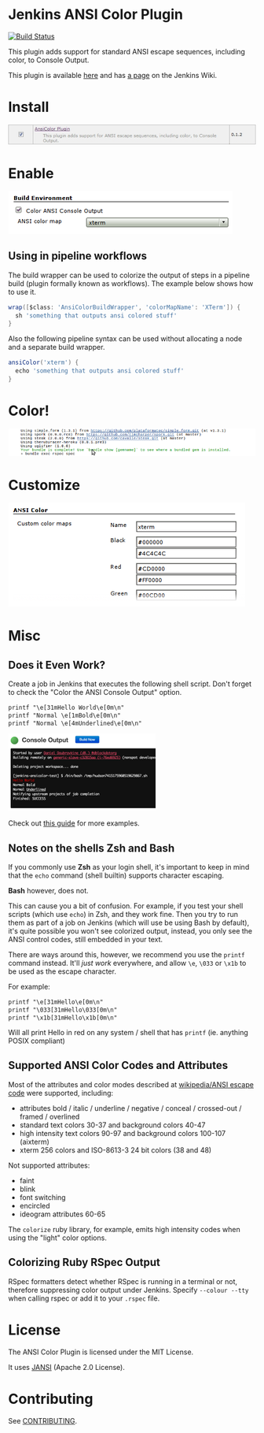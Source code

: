 # Jenkins ANSI Color Plugin

[![Build Status](https://travis-ci.org/dblock/jenkins-ansicolor-plugin.svg)](https://travis-ci.org/dblock/jenkins-ansicolor-plugin)

This plugin adds support for standard ANSI escape sequences, including color, to Console Output.

This plugin is available [here](http://repo.jenkins-ci.org/releases/org/jenkins-ci/plugins/ansicolor/)
and has [a page](https://wiki.jenkins-ci.org/display/JENKINS/AnsiColor+Plugin) on the Jenkins Wiki.

# Install

![install](images/ansicolor-install.png "Install AnsiColor")

# Enable

![enable](images/ansicolor-enable.png "Enable AnsiColor")

## Using in pipeline workflows

The build wrapper can be used to colorize the output of steps in a pipeline build (plugin formally known as workflows).
The example below shows how to use it.

```groovy
wrap([$class: 'AnsiColorBuildWrapper', 'colorMapName': 'XTerm']) {
  sh 'something that outputs ansi colored stuff'
}
```

Also the following pipeline syntax can be used without allocating a node and a separate build wrapper.

```groovy
ansiColor('xterm') {
  echo 'something that outputs ansi colored stuff'
}
```

# Color!

![color](images/ansicolor.png "Color with AnsiColor")

# Customize

![color](images/ansicolor-config.png "Customize colors used by AnsiColor")

# Misc

## Does it Even Work?

Create a job in Jenkins that executes the following shell script. Don't forget to check the "Color the ANSI Console Output" option.

    printf "\e[31mHello World\e[0m\n"
    printf "Normal \e[1mBold\e[0m\n"
    printf "Normal \e[4mUnderlined\e[0m\n"

![color](images/ansicolor-works.png "It works!")

Check out [this guide](http://misc.flogisoft.com/bash/tip_colors_and_formatting) for more examples.

## Notes on the shells Zsh and Bash

If you commonly use **Zsh** as your login shell, it's important to keep in mind
that the `echo` command (shell builtin) supports character escaping.

**Bash** however, does not.

This can cause you a bit of confusion. For example, if you test your
shell scripts (which use `echo`) in Zsh, and they work fine.  Then you
try to run them as part of a job on Jenkins (which will use be using
Bash by default), it's quite possible you won't see colorized output,
instead, you only see the ANSI control codes, still embedded in your
text.

There are ways around this, however, we recommend you use the `printf`
command instead. It'll _just work_ everywhere, and allow `\e`, `\033`
or `\x1b` to be used as the escape character.

For example:

    printf "\e[31mHello\e[0m\n"
    printf "\033[31mHello\033[0m\n"
    printf "\x1b[31mHello\x1b[0m\n"

Will all print Hello in red on any system / shell that has `printf` (ie. anything POSIX compliant)

## Supported ANSI Color Codes and Attributes

Most of the attributes and color modes described at [wikipedia/ANSI escape code](https://en.wikipedia.org/wiki/ANSI_escape_code)
were supported, including:

- attributes bold / italic / underline / negative / conceal / crossed-out / framed / overlined
- standard text colors 30-37 and background colors 40-47
- high intensity text colors 90-97 and background colors 100-107 (aixterm)
- xterm 256 colors and ISO-8613-3 24 bit colors (38 and 48)

Not supported attributes:

- faint
- blink
- font switching
- encircled
- ideogram attributes 60-65

The `colorize` ruby library, for example, emits high intensity codes when using the "light" color options.

## Colorizing Ruby RSpec Output

RSpec formatters detect whether RSpec is running in a terminal or not, therefore suppressing color output under Jenkins. Specify `--colour --tty` when calling rspec or add it to your `.rspec` file.

# License

The ANSI Color Plugin is licensed under the MIT License.

It uses [JANSI](https://github.com/fusesource/jansi/) (Apache 2.0 License).

# Contributing

See [CONTRIBUTING](CONTRIBUTING.md).

